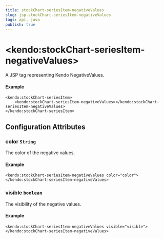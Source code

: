 ```yaml
---
title: stockChart-seriesItem-negativeValues
slug: jsp-stockChart-seriesItem-negativeValues
tags: api, java
publish: true
---
```


# \<kendo:stockChart-seriesItem-negativeValues\>
A JSP tag representing Kendo NegativeValues.

#### Example
    <kendo:stockChart-seriesItem>
        <kendo:stockChart-seriesItem-negativeValues></kendo:stockChart-seriesItem-negativeValues>
    </kendo:stockChart-seriesItem>


## Configuration Attributes


### color `String`

The color of the negative values.

#### Example
    <kendo:stockChart-seriesItem-negativeValues color="color">
    </kendo:stockChart-seriesItem-negativeValues>



### visible `boolean`

The visibility of the negative values.

#### Example
    <kendo:stockChart-seriesItem-negativeValues visible="visible">
    </kendo:stockChart-seriesItem-negativeValues>


 
